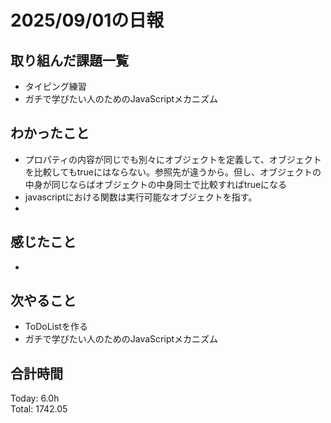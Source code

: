 # 2025/09/01の日報
## 取り組んだ課題一覧
* タイピング練習
* ガチで学びたい人のためのJavaScriptメカニズム
## わかったこと 
* プロパティの内容が同じでも別々にオブジェクトを定義して、オブジェクトを比較してもtrueにはならない。参照先が違うから。但し、オブジェクトの中身が同じならばオブジェクトの中身同士で比較すればtrueになる
* javascriptにおける関数は実行可能なオブジェクトを指す。
* 
## 感じたこと
* 
## 次やること
* ToDoListを作る
* ガチで学びたい人のためのJavaScriptメカニズム
##  合計時間 
Today: 6.0h<br>
Total: 1742.05
